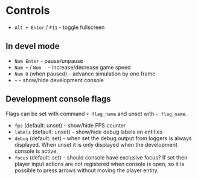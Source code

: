 Controls
========

  * `Alt + Enter` / `F11` - toggle fullscreen

In devel mode
-------------

  * `Num Enter` - pause/unpause
  * `Num +` / `Num -` - increase/decrease game speed
  * `Num 0` (when paused) - advance simulation by one frame
  * `~` - show/hide development console

Development console flags
-------------------------

Flags can be set with command `+ flag_name` and unset with `- flag_name`.

  * `fps` (default: unset) - show/hide FPS counter
  * `labels` (default: unset) - show/hide debug labels on entities
  * `debug` (default: set) - when set the debug output from loggers is always
    displayed.  When unset it is only displayed when the development console is
    active.
  * `focus` (default: set) - should console have exclusive focus?  If set then
   player input actions are not registered when console is open, so it is
   possible to press arrows without moving the player entity.
